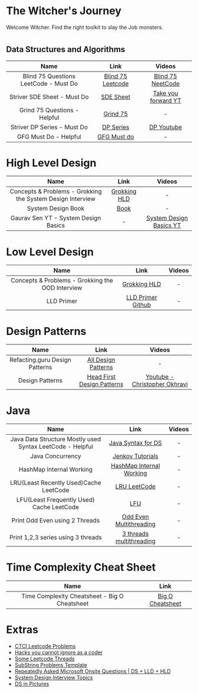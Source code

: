 # The Witcher's Journey

Welcome Witcher. Find the right toolkit to slay the Job monsters.

#
## Data Structures and Algorithms

Name | Link | Videos 
| :---:   | :-: | :-: 
|Blind 75 Questions LeetCode - Must Do |[Blind 75 Leetcode](https://leetcode.com/discuss/general-discussion/460599/blind-75-leetcode-questions)|[Blind 75 NeetCode](https://www.youtube.com/watch?v=KLlXCFG5TnA&list=PLot-Xpze53ldVwtstag2TL4HQhAnC8ATf)
|Striver SDE Sheet - Must Do|[SDE Sheet](https://takeuforward.org/interviews/strivers-sde-sheet-top-coding-interview-problems/)| [Take you forward YT](https://www.youtube.com/c/takeUforward/playlists)
|Grind 75 Questions - Helpful|[Grind 75](https://www.techinterviewhandbook.org/grind75)| - |
|Striver DP Series - Must Do| [DP Series](https://takeuforward.org/dynamic-programming/striver-dp-series-dynamic-programming-problems/) |[DP Youtube](https://www.youtube.com/watch?v=FfXoiwwnxFw&list=PLgUwDviBIf0qUlt5H_kiKYaNSqJ81PMMY&index=1&t=0s)|
|GFG Must Do - Helpful|[GFG Must do](https://www.geeksforgeeks.org/must-do-coding-questions-for-companies-like-amazon-microsoft-adobe/)|-|

#
# High Level Design

Name | Link | Videos 
| :---:   | :-: | :-: |
| Concepts & Problems - Grokking the System Design Interview | [Grokking HLD](https://akshay-iyangar.github.io/system-design/)|-|
|System Design Book |[Book](https://drive.google.com/file/d/1sGNx-8cxU_e9wi4SEoDq-mPdNoyFqmJA/view?usp=sharing)|-|
|Gaurav Sen YT - System Design Basics|-|[System Design Basics YT](https://www.youtube.com/watch?v=xpDnVSmNFX0&list=PLMCXHnjXnTnvo6alSjVkgxV-VH6EPyvoX)|

#
# Low Level Design

Name | Link | Videos 
| :---:   | :-: | :-: |
| Concepts & Problems - Grokking the OOD Interview | [Grokking HLD](https://akshay-iyangar.github.io/system-design/)|-|
|LLD Primer| [LLD Primer Github](https://github.com/prasadgujar/low-level-design-primer) | - |

#
# Design Patterns

Name | Link | Videos 
| :---:   | :-: | :-: |
|Refacting.guru Design Patterns| [All Design Patterns](https://refactoring.guru/design-patterns)|-|
|Design Patterns|[Head First Design Patterns](https://github.com/ksatria/MK-Design-Pattern/blob/master/Ebook/Head%20First%20Design%20Patterns.pdf)|[Youtube - Christopher Okhravi](https://www.youtube.com/watch?v=v9ejT8FO-7I&list=PLrhzvIcii6GNjpARdnO4ueTUAVR9eMBpc)|

#
# Java

Name | Link | Videos 
| :---:   | :-: | :-: |
|Java Data Structure Mostly used Syntax LeetCode - Helpful|[Java Syntax for DS](https://leetcode.com/discuss/study-guide/1170715/Java-or-Data-Structure-Mostly-used-Syntax)|-|
|Java Concurrency | [Jenkov Tutorials](https://jenkov.com/tutorials/java-concurrency/race-conditions-and-critical-sections.html)| - |
|HashMap Internal Working | [HashMap Internal Working](https://javarevisited.blogspot.com/2011/02/how-hashmap-works-in-java.html)|-|
|LRU(Least Recently Used)Cache LeetCode | [LRU LeetCode](https://leetcode.com/problems/lru-cache/discuss/45939/Laziest-implementation%3A-Java's-LinkedHashMap-takes-care-of-everything) |-|
|LFU(Least Frequently Used) Cache LeetCode|[LFU](https://leetcode.com/problems/lfu-cache/discuss/94521/JAVA-O(1)-very-easy-solution-using-3-HashMaps-and-LinkedHashSet)|-|
|Print Odd Even using 2 Threads | [Odd Even Multithreading](https://www.pranaybathini.com/2021/12/even-odd-using-multithreading.html) | - |
|Print 1,2,3 series using 3 threads | [3 threads multithreading](https://www.pranaybathini.com/2022/01/print-123-using-three-threads-in-java.html) | -|

#
# Time Complexity Cheat Sheet

Name | Link |  
| :---:   | :-: | 
|Time Complexity Cheatsheet - Big O Cheatsheet | [Big O Cheatsheet](https://www.bigocheatsheet.com/)



#
# Extras

* [CTCI Leetcode Problems](https://leetcode.com/discuss/general-discussion/1152824/Cracking-The-Coding-Interview-6th-Edition-In-LeetCode)
* [Hacks you cannot ignore as a coder](https://leetcode.com/discuss/study-guide/1151183/TIPS-or-HACKS-WHICH-YOU-CAN'T-IGNORE-AS-A-CODER)
* [Some Leetcode Threads](https://leetcode.com/discuss/general-discussion/1144555/LeetCode's-Pick...-extended!)
* [SubString Problems Template](https://leetcode.com/problems/minimum-window-substring/discuss/26808/Here-is-a-10-line-template-that-can-solve-most-'substring'-problems)
* [Repeatedly Asked Microsoft Onsite Questions | DS + LLD + HLD](https://leetcode.com/discuss/general-discussion/1893215/repeatedly-asked-microsoft-onsite-questions-ds-lld-hld)
* [System Design Interview Topics](https://serhatgiydiren.github.io/system-design-inteview-topics)
* [DS in Pictures](https://github.com/girliemac/a-picture-is-worth-a-1000-words/tree/main/algorithms)
